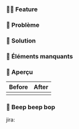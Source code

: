 ### 👨‍💻 Feature

### 🐛 Problème

### 💊 Solution

### 🚧 Éléments manquants

### 👀 Aperçu

|Before|After|
|-|-|
|||

### 🤖 Beep beep bop

jira: 

